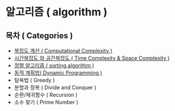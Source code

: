 # 알고리즘 ( algorithm )

## 목차 ( Categories )
- [복잡도 계산 ( Computational Complexity )](/algorithm/Computational-Complexity)
- [시간복잡도 와 공간복잡도 ( Time Complexity & Space Complexity )](/algorithm/Calculate-complexity)
- [정렬 알고리즘 ( sorting algorithm )](/algorithm/Sorting_Algorithm)
- [동적 계획법( Dynamic Programming )](/algorithm/Dynamic_Programming)
- 탐욕법 ( Greedy )
- 분할과 정복 ( Divide and Conquer )
- 순환/재귀함수 ( Recursion )
- 소수 찾기 ( Prime Number )